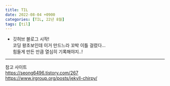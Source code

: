 ```yaml
---
title: TIL
date: 2022-08-04 +0900
categories: [TIL, 22년 8월]
tags: [til]
---
```


- 깃허브 블로그 시작!  
코딩 왕초보인데 이거 만드느라 꼬박 이틀 걸렸다...  
힘들게 만든 만큼 열심히 기록해야지..!  
---
참고 사이트  
<https://seong6496.tistory.com/267>  
<https://www.irgroup.org/posts/jekyll-chirpy/>
